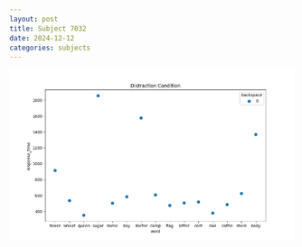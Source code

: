 ```yaml
---
layout: post
title: Subject 7032
date: 2024-12-12
categories: subjects
---
```


![](data/7032/run-1/7032_rt_acc_fuzzy_delay.png)
